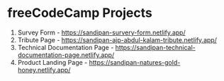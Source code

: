 # freeCodeCamp Projects

1. Survey Form - https://sandipan-survery-form.netlify.app/
2. Tribute Page - https://sandipan-ajp-abdul-kalam-tribute.netlify.app/
3. Technical Documentation Page - https://sandipan-technical-documentation-page.netlify.app/
4. Product Landing Page - https://sandipan-natures-gold-honey.netlify.app/
